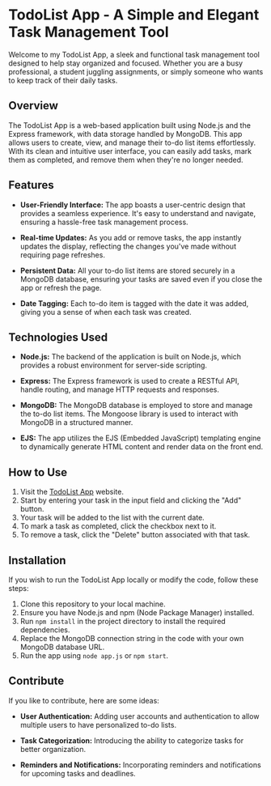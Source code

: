 # TodoList App - A Simple and Elegant Task Management Tool

Welcome to my TodoList App, a sleek and functional task management tool designed to help stay organized and focused. Whether you are a busy professional, a student juggling assignments, or simply someone who wants to keep track of their daily tasks.

## Overview

The TodoList App is a web-based application built using Node.js and the Express framework, with data storage handled by MongoDB. This app allows users to create, view, and manage their to-do list items effortlessly. With its clean and intuitive user interface, you can easily add tasks, mark them as completed, and remove them when they're no longer needed.

## Features

- **User-Friendly Interface:** The app boasts a user-centric design that provides a seamless experience. It's easy to understand and navigate, ensuring a hassle-free task management process.

- **Real-time Updates:** As you add or remove tasks, the app instantly updates the display, reflecting the changes you've made without requiring page refreshes.

- **Persistent Data:** All your to-do list items are stored securely in a MongoDB database, ensuring your tasks are saved even if you close the app or refresh the page.

- **Date Tagging:** Each to-do item is tagged with the date it was added, giving you a sense of when each task was created.

## Technologies Used

- **Node.js:** The backend of the application is built on Node.js, which provides a robust environment for server-side scripting.

- **Express:** The Express framework is used to create a RESTful API, handle routing, and manage HTTP requests and responses.

- **MongoDB:** The MongoDB database is employed to store and manage the to-do list items. The Mongoose library is used to interact with MongoDB in a structured manner.

- **EJS:** The app utilizes the EJS (Embedded JavaScript) templating engine to dynamically generate HTML content and render data on the front end.

## How to Use

1. Visit the [TodoList App](https://polar-thicket-05240-6d4ccf3b0598.herokuapp.com/) website.
2. Start by entering your task in the input field and clicking the "Add" button.
3. Your task will be added to the list with the current date.
4. To mark a task as completed, click the checkbox next to it.
5. To remove a task, click the "Delete" button associated with that task.

## Installation

If you wish to run the TodoList App locally or modify the code, follow these steps:

1. Clone this repository to your local machine.
2. Ensure you have Node.js and npm (Node Package Manager) installed.
3. Run `npm install` in the project directory to install the required dependencies.
4. Replace the MongoDB connection string in the code with your own MongoDB database URL.
5. Run the app using `node app.js` or `npm start`.

## Contribute

If you like to contribute, here are some ideas:

- **User Authentication:** Adding user accounts and authentication to allow multiple users to have personalized to-do lists.

- **Task Categorization:** Introducing the ability to categorize tasks for better organization.

- **Reminders and Notifications:** Incorporating reminders and notifications for upcoming tasks and deadlines.

